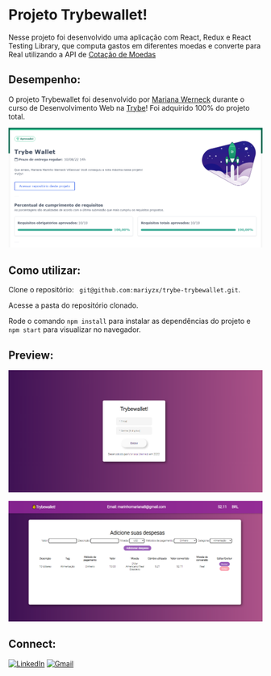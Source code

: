 # Projeto Trybewallet!

Nesse projeto foi desenvolvido uma aplicação com React, Redux e React Testing Library, que computa gastos em diferentes moedas e converte para Real utilizando a API de [Cotação de Moedas](https://docs.awesomeapi.com.br/api-de-moedas)

## Desempenho:

O projeto Trybewallet foi desenvolvido por [Mariana Werneck](https://www.linkedin.com/in/marinhomariana8/) durante o curso de Desenvolvimento Web na [Trybe](https://www.betrybe.com/)! Foi adquirido 100% do projeto total.

![Desempenho Trybewallet](src/images/trybewallet.PNG)

## Como utilizar:

<p>Clone o repositório: <code> git@github.com:mariyzx/trybe-trybewallet.git</code>.</p>
<p>Acesse a pasta do repositório clonado.</p>
<p>Rode o comando <code>npm install</code> para instalar as dependências do projeto e <code>npm start</code> para visualizar no navegador.</p>

## Preview: 

![Preview Trybewallet](src/images/trybewallet2.PNG)

![Preview Trybewallet](src/images/trybewallet3.PNG)

## Connect:

[![LinkedIn](https://img.shields.io/badge/LinkedIn-0077B5?style=for-the-badge&logo=linkedin&logoColor=white)](https://www.linkedin.com/in/marinhomariana8/) [![Gmail](https://img.shields.io/badge/Gmail-D14836?style=for-the-badge&logo=gmail&logoColor=white
)](mailto:marinhomariana8@gmail.com)
